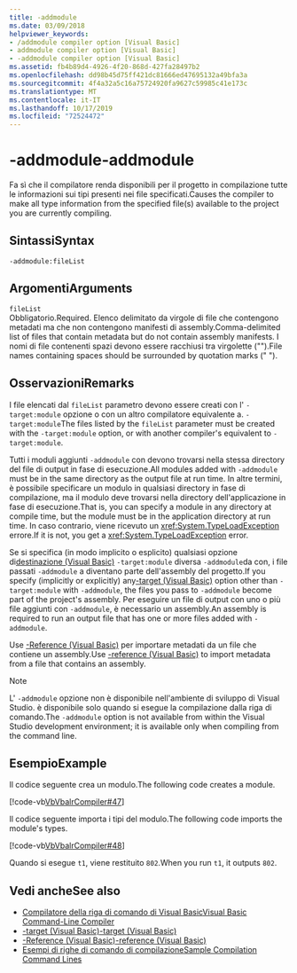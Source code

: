 ```yaml
---
title: -addmodule
ms.date: 03/09/2018
helpviewer_keywords:
- /addmodule compiler option [Visual Basic]
- addmodule compiler option [Visual Basic]
- -addmodule compiler option [Visual Basic]
ms.assetid: fb4b89d4-4926-4f20-868d-427fa28497b2
ms.openlocfilehash: dd98b45d75ff421dc81666ed47695132a49bfa3a
ms.sourcegitcommit: 4f4a32a5c16a75724920fa9627c59985c41e173c
ms.translationtype: MT
ms.contentlocale: it-IT
ms.lasthandoff: 10/17/2019
ms.locfileid: "72524472"
---
```

# <a name="-addmodule"></a><span data-ttu-id="2bfc2-102">-addmodule</span><span class="sxs-lookup"><span data-stu-id="2bfc2-102">-addmodule</span></span>
<span data-ttu-id="2bfc2-103">Fa sì che il compilatore renda disponibili per il progetto in compilazione tutte le informazioni sui tipi presenti nei file specificati.</span><span class="sxs-lookup"><span data-stu-id="2bfc2-103">Causes the compiler to make all type information from the specified file(s) available to the project you are currently compiling.</span></span>  
  
## <a name="syntax"></a><span data-ttu-id="2bfc2-104">Sintassi</span><span class="sxs-lookup"><span data-stu-id="2bfc2-104">Syntax</span></span>  
  
```console  
-addmodule:fileList  
```  
  
## <a name="arguments"></a><span data-ttu-id="2bfc2-105">Argomenti</span><span class="sxs-lookup"><span data-stu-id="2bfc2-105">Arguments</span></span>  
 `fileList`  
 <span data-ttu-id="2bfc2-106">Obbligatorio.</span><span class="sxs-lookup"><span data-stu-id="2bfc2-106">Required.</span></span> <span data-ttu-id="2bfc2-107">Elenco delimitato da virgole di file che contengono metadati ma che non contengono manifesti di assembly.</span><span class="sxs-lookup"><span data-stu-id="2bfc2-107">Comma-delimited list of files that contain metadata but do not contain assembly manifests.</span></span> <span data-ttu-id="2bfc2-108">I nomi di file contenenti spazi devono essere racchiusi tra virgolette ("").</span><span class="sxs-lookup"><span data-stu-id="2bfc2-108">File names containing spaces should be surrounded by quotation marks (" ").</span></span>  
  
## <a name="remarks"></a><span data-ttu-id="2bfc2-109">Osservazioni</span><span class="sxs-lookup"><span data-stu-id="2bfc2-109">Remarks</span></span>  
 <span data-ttu-id="2bfc2-110">I file elencati dal `fileList` parametro devono essere creati con l' `-target:module` opzione o con un altro compilatore equivalente a. `-target:module`</span><span class="sxs-lookup"><span data-stu-id="2bfc2-110">The files listed by the `fileList` parameter must be created with the `-target:module` option, or with another compiler's equivalent to `-target:module`.</span></span>  
  
 <span data-ttu-id="2bfc2-111">Tutti i moduli aggiunti `-addmodule` con devono trovarsi nella stessa directory del file di output in fase di esecuzione.</span><span class="sxs-lookup"><span data-stu-id="2bfc2-111">All modules added with `-addmodule` must be in the same directory as the output file at run time.</span></span> <span data-ttu-id="2bfc2-112">In altre termini, è possibile specificare un modulo in qualsiasi directory in fase di compilazione, ma il modulo deve trovarsi nella directory dell'applicazione in fase di esecuzione.</span><span class="sxs-lookup"><span data-stu-id="2bfc2-112">That is, you can specify a module in any directory at compile time, but the module must be in the application directory at run time.</span></span> <span data-ttu-id="2bfc2-113">In caso contrario, viene ricevuto un <xref:System.TypeLoadException> errore.</span><span class="sxs-lookup"><span data-stu-id="2bfc2-113">If it is not, you get a <xref:System.TypeLoadException> error.</span></span>  
  
 <span data-ttu-id="2bfc2-114">Se si specifica (in modo implicito o esplicito) qualsiasi opzione di[destinazione (Visual Basic)](../../../visual-basic/reference/command-line-compiler/target.md) `-target:module` diversa `-addmodule`da con, i file passati `-addmodule` a diventano parte dell'assembly del progetto.</span><span class="sxs-lookup"><span data-stu-id="2bfc2-114">If you specify (implicitly or explicitly) any[-target (Visual Basic)](../../../visual-basic/reference/command-line-compiler/target.md) option other than `-target:module` with `-addmodule`, the files you pass to `-addmodule` become part of the project's assembly.</span></span> <span data-ttu-id="2bfc2-115">Per eseguire un file di output con uno o più file aggiunti con `-addmodule`, è necessario un assembly.</span><span class="sxs-lookup"><span data-stu-id="2bfc2-115">An assembly is required to run an output file that has one or more files added with `-addmodule`.</span></span>  
  
 <span data-ttu-id="2bfc2-116">Use [-Reference (Visual Basic)](../../../visual-basic/reference/command-line-compiler/reference.md) per importare metadati da un file che contiene un assembly.</span><span class="sxs-lookup"><span data-stu-id="2bfc2-116">Use [-reference (Visual Basic)](../../../visual-basic/reference/command-line-compiler/reference.md) to import metadata from a file that contains an assembly.</span></span>  
  
> [!NOTE]
> <span data-ttu-id="2bfc2-117">L' `-addmodule` opzione non è disponibile nell'ambiente di sviluppo di Visual Studio. è disponibile solo quando si esegue la compilazione dalla riga di comando.</span><span class="sxs-lookup"><span data-stu-id="2bfc2-117">The `-addmodule` option is not available from within the Visual Studio development environment; it is available only when compiling from the command line.</span></span>  
  
## <a name="example"></a><span data-ttu-id="2bfc2-118">Esempio</span><span class="sxs-lookup"><span data-stu-id="2bfc2-118">Example</span></span>  
 <span data-ttu-id="2bfc2-119">Il codice seguente crea un modulo.</span><span class="sxs-lookup"><span data-stu-id="2bfc2-119">The following code creates a module.</span></span>  
  
 [!code-vb[VbVbalrCompiler#47](~/samples/snippets/visualbasic/VS_Snippets_VBCSharp/VbVbalrCompiler/VB/OptionStrictOff.vb#47)]  
  
 <span data-ttu-id="2bfc2-120">Il codice seguente importa i tipi del modulo.</span><span class="sxs-lookup"><span data-stu-id="2bfc2-120">The following code imports the module's types.</span></span>  
  
 [!code-vb[VbVbalrCompiler#48](~/samples/snippets/visualbasic/VS_Snippets_VBCSharp/VbVbalrCompiler/VB/OptionStrictOff.vb#48)]  
  
 <span data-ttu-id="2bfc2-121">Quando si esegue `t1`, viene restituito `802`.</span><span class="sxs-lookup"><span data-stu-id="2bfc2-121">When you run `t1`, it outputs `802`.</span></span>  
  
## <a name="see-also"></a><span data-ttu-id="2bfc2-122">Vedi anche</span><span class="sxs-lookup"><span data-stu-id="2bfc2-122">See also</span></span>

- [<span data-ttu-id="2bfc2-123">Compilatore della riga di comando di Visual Basic</span><span class="sxs-lookup"><span data-stu-id="2bfc2-123">Visual Basic Command-Line Compiler</span></span>](../../../visual-basic/reference/command-line-compiler/index.md)
- [<span data-ttu-id="2bfc2-124">-target (Visual Basic)</span><span class="sxs-lookup"><span data-stu-id="2bfc2-124">-target (Visual Basic)</span></span>](../../../visual-basic/reference/command-line-compiler/target.md)
- [<span data-ttu-id="2bfc2-125">-Reference (Visual Basic)</span><span class="sxs-lookup"><span data-stu-id="2bfc2-125">-reference (Visual Basic)</span></span>](../../../visual-basic/reference/command-line-compiler/reference.md)
- [<span data-ttu-id="2bfc2-126">Esempi di righe di comando di compilazione</span><span class="sxs-lookup"><span data-stu-id="2bfc2-126">Sample Compilation Command Lines</span></span>](../../../visual-basic/reference/command-line-compiler/sample-compilation-command-lines.md)
